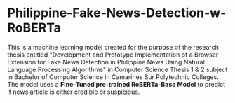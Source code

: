 # Philippine-Fake-News-Detection-w-RoBERTa

This is a machine learning model created for the purpose of the research thesis entitled "Development and Prototype Implementation of a Browser Extension for Fake News Detection in Philippine News Using Natural Language Processing Algorithms" in Computer Science Thesis 1 & 2 subject in Bachelor of Computer Science in Camarines Sur Polytechnic Colleges. The model uses a **Fine-Tuned pre-trained RoBERTa-Base Model** to predict if news article is either credible or suspicious.
